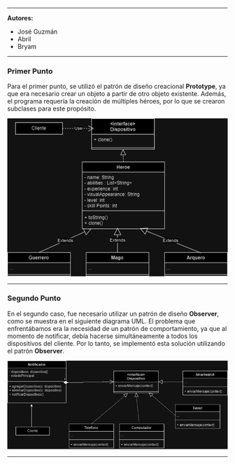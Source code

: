 
---

**Autores:**

- José Guzmán
- Abril
- Bryam

---

### Primer Punto

Para el primer punto, se utilizó el patrón de diseño creacional **Prototype**, ya que era necesario crear un objeto a partir de otro objeto existente. Además, el programa requería la creación de múltiples héroes, por lo que se crearon subclases para este propósito.

![primer_punto.png](src%2Fprimer_punto.png)

---

### Segundo Punto

En el segundo caso, fue necesario utilizar un patrón de diseño **Observer**, como se muestra en el siguiente diagrama UML. El problema que enfrentábamos era la necesidad de un patrón de comportamiento, ya que al momento de notificar, debía hacerse simultáneamente a todos los dispositivos del cliente. Por lo tanto, se implementó esta solución utilizando el patrón **Observer**.

![ejercicio2.png](src%2Fejercicio2.png)

---
